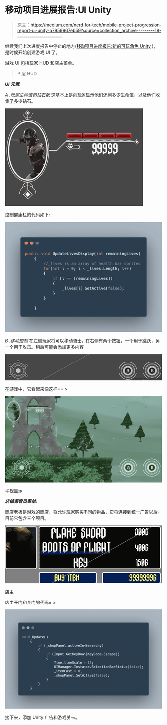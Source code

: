 # 移动项目进展报告:UI Unity

> 原文：<https://medium.com/nerd-for-tech/mobile-project-progression-report-ui-unity-a7959967eb59?source=collection_archive---------18----------------------->

继续我们上次进度报告中停止的地方([移动项目进度报告:新的可玩角色 Unity](/nerd-for-tech/mobile-project-progression-report-new-playable-character-unity-253b21efbf) )，是时候开始创建游戏 UI 了。

游戏 UI 包括玩家 HUD 和店主菜单。

> P 层 HUD

***UI 元素:***

*A .玩家生命值和钻石数*
这基本上是向玩家显示他们还剩多少生命值，以及他们收集了多少钻石。

![](img/4ddc47a9899acf4e6e8616f6ec987ebd.png)

控制健康栏的代码如下:

![](img/b948c104dccac71915cef85fe6b9028e.png)

*B .移动控制*
在左侧玩家将可以移动骑士，在右侧有两个按钮，一个用于跳跃，另一个用于攻击。稍后可能会添加更多内容

![](img/0f9b155bbdf8351b353e845a4663202e.png)

在游戏中，它看起来像这样== >

![](img/ad58b6731d700f46025154b56153d7f0.png)

平视显示

***店铺保管员菜单:***

商店老板是游戏的商店，将允许玩家购买不同的物品，它将连接到统一广告以后。目前它包含三个项目。

![](img/93fbc3f16be1ed7ee6f5a30e125f5150.png)

店主

店主开门和关门的代码= >

![](img/29b7a3bb0ecac1aa0943a74b35c9e6ed.png)

接下来，添加 Unity 广告和游戏关卡。